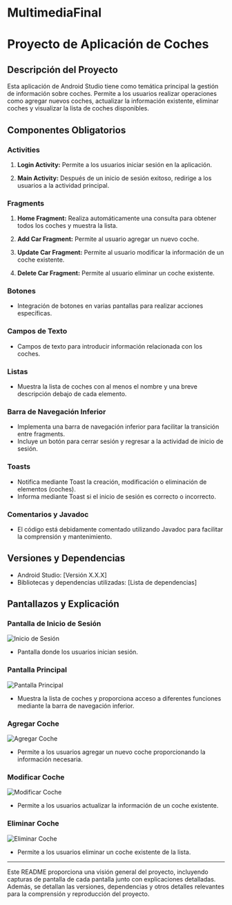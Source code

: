 # MultimediaFinal
# Proyecto de Aplicación de Coches

## Descripción del Proyecto

Esta aplicación de Android Studio tiene como temática principal la gestión de información sobre coches. Permite a los usuarios realizar operaciones como agregar nuevos coches, actualizar la información existente, eliminar coches y visualizar la lista de coches disponibles.

## Componentes Obligatorios

### Activities

1. **Login Activity:** Permite a los usuarios iniciar sesión en la aplicación.

2. **Main Activity:** Después de un inicio de sesión exitoso, redirige a los usuarios a la actividad principal.

### Fragments

1. **Home Fragment:** Realiza automáticamente una consulta para obtener todos los coches y muestra la lista.

2. **Add Car Fragment:** Permite al usuario agregar un nuevo coche.

3. **Update Car Fragment:** Permite al usuario modificar la información de un coche existente.

4. **Delete Car Fragment:** Permite al usuario eliminar un coche existente.

### Botones

- Integración de botones en varias pantallas para realizar acciones específicas.

### Campos de Texto

- Campos de texto para introducir información relacionada con los coches.

### Listas

- Muestra la lista de coches con al menos el nombre y una breve descripción debajo de cada elemento.

### Barra de Navegación Inferior

- Implementa una barra de navegación inferior para facilitar la transición entre fragments.
- Incluye un botón para cerrar sesión y regresar a la actividad de inicio de sesión.

### Toasts

- Notifica mediante Toast la creación, modificación o eliminación de elementos (coches).
- Informa mediante Toast si el inicio de sesión es correcto o incorrecto.

### Comentarios y Javadoc

- El código está debidamente comentado utilizando Javadoc para facilitar la comprensión y mantenimiento.

## Versiones y Dependencias

- Android Studio: [Versión X.X.X]
- Bibliotecas y dependencias utilizadas: [Lista de dependencias]

## Pantallazos y Explicación

### Pantalla de Inicio de Sesión

![Inicio de Sesión](screenshots/login_screen.png)

- Pantalla donde los usuarios inician sesión.

### Pantalla Principal

![Pantalla Principal](screenshots/main_screen.png)

- Muestra la lista de coches y proporciona acceso a diferentes funciones mediante la barra de navegación inferior.

### Agregar Coche

![Agregar Coche](screenshots/add_car_screen.png)

- Permite a los usuarios agregar un nuevo coche proporcionando la información necesaria.

### Modificar Coche

![Modificar Coche](screenshots/update_car_screen.png)

- Permite a los usuarios actualizar la información de un coche existente.

### Eliminar Coche

![Eliminar Coche](screenshots/delete_car_screen.png)

- Permite a los usuarios eliminar un coche existente de la lista.

---

Este README proporciona una visión general del proyecto, incluyendo capturas de pantalla de cada pantalla junto con explicaciones detalladas. Además, se detallan las versiones, dependencias y otros detalles relevantes para la comprensión y reproducción del proyecto.
